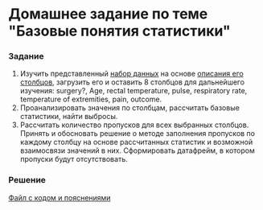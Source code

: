 # Домашнее задание по теме "Базовые понятия статистики"

### Задание
1. Изучить представленный [набор данных](https://raw.githubusercontent.com/obulygin/pyda_homeworks/master/statistics_basics/horse_data.csv) на основе [описания его столбцов](https://raw.githubusercontent.com/obulygin/pyda_homeworks/master/statistics_basics/horse_data.names), загрузить его и оставить 8 столбцов для дальнейшего изучения: surgery?, Age, rectal temperature, pulse, respiratory rate, temperature of extremities, pain, outcome.
2. Проанализировать значения по столбцам, рассчитать базовые статистики, найти выбросы.
3. Рассчитать количество пропусков для всех выбранных столбцов. Принять и обосновать решение о методе заполнения пропусков по каждому столбцу на основе рассчитанных статистик и возможной взаимосвязи значений в них. Сформировать датафрейм, в котором пропуски будут отсутствовать.

### Решение
[Файл с кодом и пояснениями](/Projects/02_Python_statistics/01_Basic_of_statistics/Solution.ipynb)
